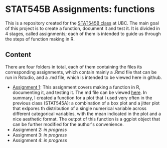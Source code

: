 # STAT545B Assignments: functions
This is a repository created for the [STAT545B class](https://stat545.stat.ubc.ca) at UBC. The main goal of this project is to create a function, document it and test it. It is divided in 4 stages, called assignments; each of them is intended to guide us through the steps of function making in R.

## Content
There are four folders in total, each of them containing the files its corresponding assignments, which contain mainly a .Rmd file that can be run in Rstudio, and a .md file, which is intended to be viewed here in github. 

- [Assignment 1](https://github.com/stat545ubc-2021/functions-ErickNavarroD/tree/main/Assignment_1): This assignment covers making a function in R, documenting it, and testing it. The md file can be viewed [here](https://github.com/stat545ubc-2021/functions-ErickNavarroD/blob/main/Assignment_1/assignment_1.md). In summary, I created a function for a plot that I used very often in the previous class (STAT545A): a combination of a box plot and a jitter plot that exlpores th distribution of a single numerical variable across different categorical variables, with the mean indicated in the plot and a nice aesthetic format. The outpot of this function is a ggplot object that can be further modified for the author's convenience. 
- Assignment 2: *in progress*
- Assignment 3: *in progress*
- Assignment 4: *in progress*



